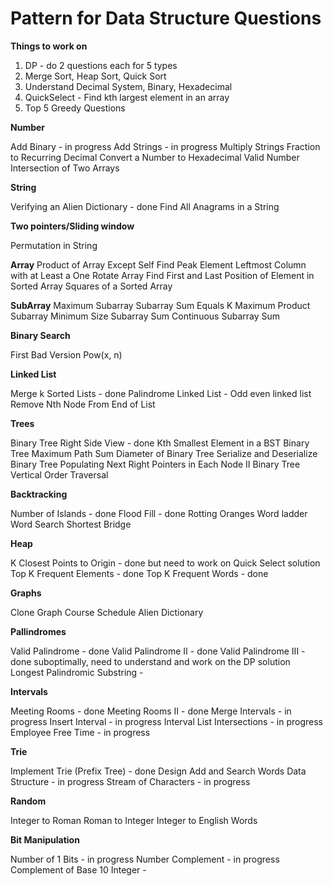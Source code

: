 # Pattern for Data Structure Questions

**Things to work on**

1. DP - do 2 questions each for 5 types
2. Merge Sort, Heap Sort, Quick Sort
3. Understand Decimal System, Binary, Hexadecimal
4. QuickSelect - Find kth largest element in an array
5. Top 5 Greedy Questions

**Number**

Add Binary - in progress
Add Strings - in progress
Multiply Strings
Fraction to Recurring Decimal
Convert a Number to Hexadecimal
Valid Number
Intersection of Two Arrays

**String**

Verifying an Alien Dictionary - done
Find All Anagrams in a String

**Two pointers/Sliding window**

Permutation in String

**Array**
Product of Array Except Self
Find Peak Element
Leftmost Column with at Least a One
Rotate Array
Find First and Last Position of Element in Sorted Array
Squares of a Sorted Array

**SubArray**
Maximum Subarray
Subarray Sum Equals K
Maximum Product Subarray 
Minimum Size Subarray Sum
Continuous Subarray Sum

**Binary Search**

First Bad Version
Pow(x, n)

**Linked List**

Merge k Sorted Lists - done
Palindrome Linked List - 
Odd even linked list
Remove Nth Node From End of List

**Trees**

Binary Tree Right Side View - done
Kth Smallest Element in a BST
Binary Tree Maximum Path Sum
Diameter of Binary Tree
Serialize and Deserialize Binary Tree
Populating Next Right Pointers in Each Node II
Binary Tree Vertical Order Traversal

**Backtracking**

Number of Islands - done
Flood Fill - done
Rotting Oranges
Word ladder
Word Search
Shortest Bridge

**Heap**

K Closest Points to Origin - done but need to work on Quick Select solution
Top K Frequent Elements - done
Top K Frequent Words - done

**Graphs**

Clone Graph
Course Schedule
Alien Dictionary

**Pallindromes**

Valid Palindrome - done
Valid Palindrome II - done
Valid Palindrome III - done suboptimally, need to understand and work on the DP solution
Longest Palindromic Substring - 

**Intervals**

Meeting Rooms - done
Meeting Rooms II - done
Merge Intervals - in progress
Insert Interval - in progress
Interval List Intersections - in progress
Employee Free Time - in progress

**Trie**

Implement Trie (Prefix Tree) - done
Design Add and Search Words Data Structure - in progress
Stream of Characters - in progress

**Random**

Integer to Roman
Roman to Integer
Integer to English Words

**Bit Manipulation**

Number of 1 Bits - in progress
Number Complement - in progress
Complement of Base 10 Integer -

